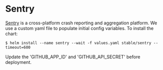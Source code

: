 # Sentry

[Sentry](https://sentry.io/) is a cross-platform crash reporting and aggregation platform. We use a custom yaml file to populate initial config variables. To install the chart:

```console
$ helm install --name sentry --wait -f values.yaml stable/sentry --timeout=600
```

Update the 'GITHUB_APP_ID' and 'GITHUB_API_SECRET' before deployment.